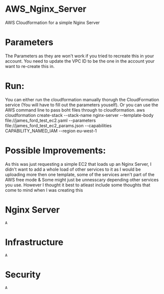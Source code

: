 # AWS_Nginx_Server
AWS Cloudformation for a simple Nginx Server

# Parameters
  The Parameters as they are won't work if you tried to recreate this in your account.
  You need to update the VPC ID to be the one in the account your want to re-create this in.

# Run:
  You can either run the cloudformation manually thorugh the CloudFormation service (You will have to fill out the parameters youself). 
  Or you can use the AWS command line to pass boht files through to cloudformation. 
    aws cloudformation create-stack --stack-name nginx-server --template-body file://james_ford_test_ec2.yaml 
    --parameters file://james_ford_test_ec2_params.json --capabilities CAPABILITY_NAMED_IAM --region eu-west-1

# Possible Improvements:
  As this was just requesting a simple EC2 that loads up an Nginx Server, I didn't want to add a whole load of other services to it as 
  I would be uploading more then one template, some of the services aren't part of the AWS free mode & Some might just be unnesscary depending other services you use.
  However I thought it best to atleast include some thoughts that come to mind when I was creating this
  
  # Nginx Server
    A
    
  # Infrastructure
    A
    
  # Security
    A
    
